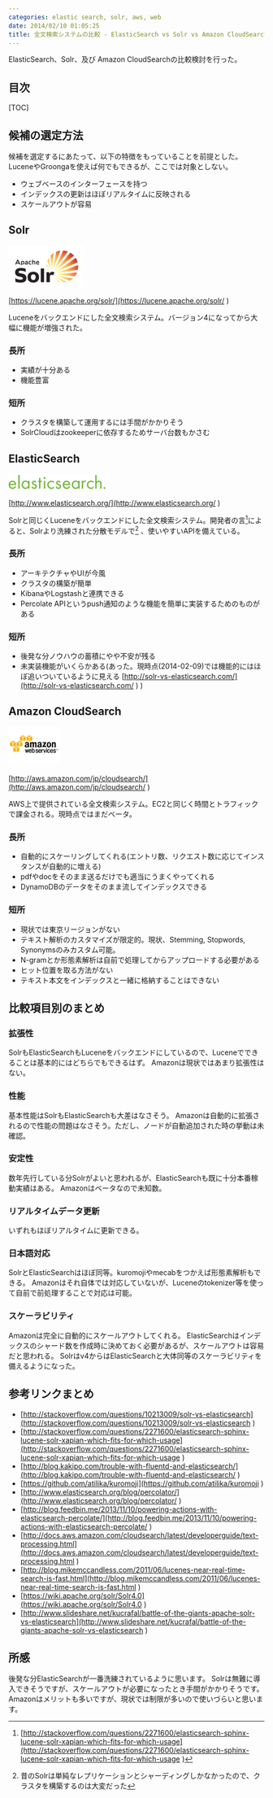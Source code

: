 ```yaml
---
categories: elastic search, solr, aws, web
date: 2014/02/10 01:05:25
title: 全文検索システムの比較 - ElasticSearch vs Solr vs Amazon CloudSearch
---
```


ElasticSearch、Solr、及び Amazon CloudSearchの比較検討を行った。

## 目次

[TOC]

## 候補の選定方法

候補を選定するにあたって、以下の特徴をもっていることを前提とした。
LuceneやGroongaを使えば何でもできるが、ここでは対象としない。

* ウェブベースのインターフェースを持つ
* インデックスの更新はほぼリアルタイムに反映される
* スケールアウトが容易


## Solr

![solr](/images/solr-150.png ) 

[https://lucene.apache.org/solr/](https://lucene.apache.org/solr/ ) 

Luceneをバックエンドにした全文検索システム。バージョン4になってから大幅に機能が増強された。


### 長所

* 実績が十分ある
* 機能豊富

### 短所

* クラスタを構築して運用するには手間がかかりそう
* SolrCloudはzookeeperに依存するためサーバ台数もかさむ

## ElasticSearch

![ElasticSearch](/images/elasticsearch-logo.png ) 

[http://www.elasticsearch.org/](http://www.elasticsearch.org/ ) 

Solrと同じくLuceneをバックエンドにした全文検索システム。開発者の言[^1]によると、Solrより洗練された分散モデルで[^2] 、使いやすいAPIを備えている。 


### 長所

* アーキテクチャやUIが今風
* クラスタの構築が簡単
* KibanaやLogstashと連携できる
* Percolate APIというpush通知のような機能を簡単に実装するためのものがある

### 短所

* 後発な分ノウハウの蓄積にやや不安が残る
* 未実装機能がいくらかある(あった。現時点(2014-02-09)では機能的にはほぼ追いついているように見える  [http://solr-vs-elasticsearch.com/](http://solr-vs-elasticsearch.com/ )  )


## Amazon CloudSearch

![amazon](/images/aws-logo-s.png ) 

[http://aws.amazon.com/jp/cloudsearch/](http://aws.amazon.com/jp/cloudsearch/ ) 

AWS上で提供されている全文検索システム。EC2と同じく時間とトラフィックで課金される。現時点ではまだベータ。


### 長所

* 自動的にスケーリングしてくれる(エントリ数、リクエスト数に応じてインスタンスが自動的に増える)
* pdfやdocをそのまま送るだけでも適当にうまくやってくれる
* DynamoDBのデータをそのまま流してインデックスできる

### 短所

* 現状では東京リージョンがない
* テキスト解析のカスタマイズが限定的。現状、Stemming, Stopwords, Synonymsのみカスタム可能。
* N-gramとか形態素解析は自前で処理してからアップロードする必要がある
* ヒット位置を取る方法がない
* テキスト本文をインデックスと一緒に格納することはできない


## 比較項目別のまとめ

### 拡張性

SolrもElasticSearchもLuceneをバックエンドにしているので、Luceneでできることは基本的にはどちらでもできるはず。
Amazonは現状ではあまり拡張性はない。

### 性能

基本性能はSolrもElasticSearchも大差はなさそう。
Amazonは自動的に拡張されるので性能の問題はなさそう。ただし、ノードが自動追加された時の挙動は未確認。

### 安定性

数年先行している分Solrがよいと思われるが、ElasticSearchも既に十分本番稼動実績はある。
Amazonはベータなので未知数。

### リアルタイムデータ更新

いずれもほぼリアルタイムに更新できる。

### 日本語対応

SolrとElasticSearchはほぼ同等。kuromojiやmecabをつかえば形態素解析もできる。
Amazonはそれ自体では対応していないが、Luceneのtokenizer等を使って自前で前処理することで対応は可能。

### スケーラビリティ

Amazonは完全に自動的にスケールアウトしてくれる。
ElasticSearchはインデックスのシャード数を作成時に決めておく必要があるが、スケールアウトは容易だと思われる。
Solrはv4からはElasticSearchと大体同等のスケーラビリティを備えるようになった。


## 参考リンクまとめ

* [http://stackoverflow.com/questions/10213009/solr-vs-elasticsearch](http://stackoverflow.com/questions/10213009/solr-vs-elasticsearch ) 
* [http://stackoverflow.com/questions/2271600/elasticsearch-sphinx-lucene-solr-xapian-which-fits-for-which-usage](http://stackoverflow.com/questions/2271600/elasticsearch-sphinx-lucene-solr-xapian-which-fits-for-which-usage ) 
* [http://blog.kakipo.com/trouble-with-fluentd-and-elasticsearch/](http://blog.kakipo.com/trouble-with-fluentd-and-elasticsearch/ ) 
* [https://github.com/atilika/kuromoji](https://github.com/atilika/kuromoji ) 
* [http://www.elasticsearch.org/blog/percolator/](http://www.elasticsearch.org/blog/percolator/ ) 
* [http://blog.feedbin.me/2013/11/10/powering-actions-with-elasticsearch-percolate/](http://blog.feedbin.me/2013/11/10/powering-actions-with-elasticsearch-percolate/ ) 
* [http://docs.aws.amazon.com/cloudsearch/latest/developerguide/text-processing.html](http://docs.aws.amazon.com/cloudsearch/latest/developerguide/text-processing.html ) 
* [http://blog.mikemccandless.com/2011/06/lucenes-near-real-time-search-is-fast.html](http://blog.mikemccandless.com/2011/06/lucenes-near-real-time-search-is-fast.html ) 
* [https://wiki.apache.org/solr/Solr4.0](https://wiki.apache.org/solr/Solr4.0 ) 
* [http://www.slideshare.net/kucrafal/battle-of-the-giants-apache-solr-vs-elasticsearch](http://www.slideshare.net/kucrafal/battle-of-the-giants-apache-solr-vs-elasticsearch ) 

## 所感

後発な分ElasticSearchが一番洗練されているように思います。
Solrは無難に導入できそうですが、スケールアウトが必要になったとき手間がかかりそうです。
Amazonはメリットも多いですが、現状では制限が多いので使いづらいと思います。



[^1]: [http://stackoverflow.com/questions/2271600/elasticsearch-sphinx-lucene-solr-xapian-which-fits-for-which-usage](http://stackoverflow.com/questions/2271600/elasticsearch-sphinx-lucene-solr-xapian-which-fits-for-which-usage ) 
[^2]: 昔のSolrは単純なレプリケーションとシャーディングしかなかったので、クラスタを構築するのは大変だった


